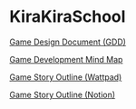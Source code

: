 # KiraKiraSchool

[Game Design Document (GDD)](https://docs.google.com/document/d/1DezB452UXJKx70FuJLps4I--XwGuMqiM4TmrgbIdKw0/edit?usp=sharing)

[Game Development Mind Map](https://www.mindomo.com/mindmap/81f3efe73b4242bea73d9498bdb68903)

[Game Story Outline (Wattpad)](https://www.wattpad.com/1476344647-kira-kira-game-draft-kirakira-school-outline)

[Game Story Outline (Notion)](https://www.notion.so/marufawlion/KiraKira-School-Outline-130a0b100cc88025ba64fe55e69fdaab)
